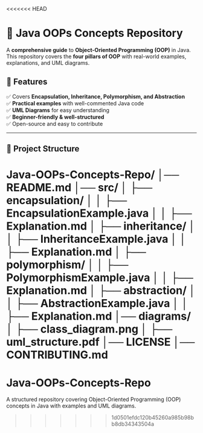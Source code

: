 <<<<<<< HEAD
# 🚀 Java OOPs Concepts Repository

A **comprehensive guide** to **Object-Oriented Programming (OOP)** in Java. This repository covers the **four pillars of OOP** with real-world examples, explanations, and UML diagrams.


## 📌 Features
✅ Covers **Encapsulation, Inheritance, Polymorphism, and Abstraction**  
✅ **Practical examples** with well-commented Java code  
✅ **UML Diagrams** for easy understanding  
✅ **Beginner-friendly & well-structured**  
✅ Open-source and easy to contribute  

---

## 📂 Project Structure
Java-OOPs-Concepts-Repo/
│── README.md
│── src/
│   ├── encapsulation/
│   │   ├── EncapsulationExample.java
│   │   ├── Explanation.md
│   ├── inheritance/
│   │   ├── InheritanceExample.java
│   │   ├── Explanation.md
│   ├── polymorphism/
│   │   ├── PolymorphismExample.java
│   │   ├── Explanation.md
│   ├── abstraction/
│   │   ├── AbstractionExample.java
│   │   ├── Explanation.md
│── diagrams/
│   ├── class_diagram.png
│   ├── uml_structure.pdf
│── LICENSE
│── CONTRIBUTING.md
=======
# Java-OOPs-Concepts-Repo
A structured repository covering Object-Oriented Programming (OOP) concepts in Java with examples and UML diagrams.
>>>>>>> 1d0501efdc120b45260a985b98bb8db34343504a
